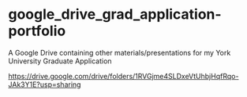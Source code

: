 # google_drive_grad_application-portfolio
A Google Drive containing other materials/presentations for my York University Graduate Application

https://drive.google.com/drive/folders/1RVGjme4SLDxeVtUhbjHqfRqo-JAk3Y1E?usp=sharing
